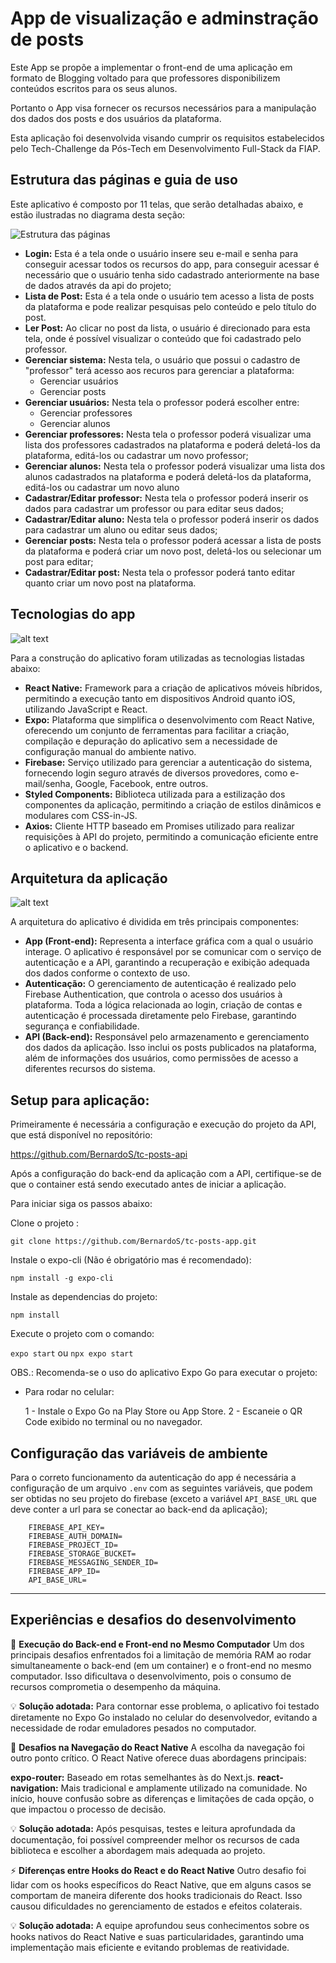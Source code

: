 # App de visualização e adminstração de posts

Este App se propõe a implementar o front-end de uma aplicação em formato de Blogging voltado para que professores disponibilizem conteúdos escritos para os seus alunos.

Portanto o App visa fornecer os recursos necessários para a manipulação dos dados dos posts e dos usuários da plataforma.

Esta aplicação foi desenvolvida visando cumprir os requisitos estabelecidos pelo Tech-Challenge da Pós-Tech em Desenvolvimento Full-Stack da FIAP.

## Estrutura das páginas e guia de uso

Este aplicativo é composto por 11 telas, que serão detalhadas abaixo, e estão ilustradas no diagrama desta seção:

![Estrutura das páginas](Telas.png)

- **Login:** Esta é a tela onde o usuário insere seu e-mail e senha para conseguir acessar todos os recursos do app, para conseguir acessar é necessário que o usuário tenha sido cadastrado anteriormente na base de dados através da api do projeto;
- **Lista de Post:** Esta é a tela onde o usuário tem acesso a lista de posts da plataforma e pode realizar pesquisas pelo conteúdo e pelo título do post.
- **Ler Post:** Ao clicar no post da lista, o usuário é direcionado para esta tela, onde é possível visualizar o conteúdo que foi cadastrado pelo professor.
- **Gerenciar sistema:** Nesta tela, o usuário que possui o cadastro de "professor" terá acesso aos recuros para gerenciar a plataforma:
  - Gerenciar usuários
  - Gerenciar posts
- **Gerenciar usuários:** Nesta tela o professor poderá escolher entre:
  - Gerenciar professores
  - Gerenciar alunos
- **Gerenciar professores:** Nesta tela o professor poderá visualizar uma lista dos professores cadastrados na plataforma e poderá deletá-los da plataforma, editá-los ou cadastrar um novo professor;
- **Gerenciar alunos:** Nesta tela o professor poderá visualizar uma lista dos alunos cadastrados na plataforma e poderá deletá-los da plataforma, editá-los ou cadastrar um novo aluno
- **Cadastrar/Editar professor:** Nesta tela o professor poderá inserir os dados para cadastrar um professor ou para editar seus dados;
- **Cadastrar/Editar aluno:** Nesta tela o professor poderá inserir os dados para cadastrar um aluno ou editar seus dados;
- **Gerenciar posts:** Nesta tela o professor poderá acessar a lista de posts da plataforma e poderá criar um novo post, deletá-los ou selecionar um post para editar;
- **Cadastrar/Editar post:** Nesta tela o professor poderá tanto editar quanto criar um novo post na plataforma.


## Tecnologias do app

![alt text](<Tecnologias do App.png>)

Para a construção do aplicativo foram utilizadas as tecnologias listadas abaixo:
- **React Native:** Framework para a criação de aplicativos móveis híbridos, permitindo a execução tanto em dispositivos Android quanto iOS, utilizando JavaScript e React.
- **Expo:** Plataforma que simplifica o desenvolvimento com React Native, oferecendo um conjunto de ferramentas para facilitar a criação, compilação e depuração do aplicativo sem a necessidade de configuração manual do ambiente nativo.
- **Firebase:** Serviço utilizado para gerenciar a autenticação do sistema, fornecendo login seguro através de diversos provedores, como e-mail/senha, Google, Facebook, entre outros.
- **Styled Components:** Biblioteca utilizada para a estilização dos componentes da aplicação, permitindo a criação de estilos dinâmicos e modulares com CSS-in-JS.
- **Axios:** Cliente HTTP baseado em Promises utilizado para realizar requisições à API do projeto, permitindo a comunicação eficiente entre o aplicativo e o backend.


## Arquitetura da aplicação

![alt text](<Arquitetuda da aplicação.png>)

A arquitetura do aplicativo é dividida em três principais componentes:

- **App (Front-end):** Representa a interface gráfica com a qual o usuário interage. O aplicativo é responsável por se comunicar com o serviço de autenticação e a API, garantindo a recuperação e exibição adequada dos dados conforme o contexto de uso.
- **Autenticação:** O gerenciamento de autenticação é realizado pelo Firebase Authentication, que controla o acesso dos usuários à plataforma. Toda a lógica relacionada ao login, criação de contas e autenticação é processada diretamente pelo Firebase, garantindo segurança e confiabilidade.
- **API (Back-end):** Responsável pelo armazenamento e gerenciamento dos dados da aplicação. Isso inclui os posts publicados na plataforma, além de informações dos usuários, como permissões de acesso a diferentes recursos do sistema.

## Setup para aplicação:

Primeiramente é necessária a configuração e execução do projeto da API, que está disponível no repositório:

https://github.com/BernardoS/tc-posts-api

Após a configuração do back-end da aplicação com a API, certifique-se de que o container está sendo executado antes de iniciar a aplicação.

Para iniciar siga os passos abaixo:

Clone o projeto :

`git clone https://github.com/BernardoS/tc-posts-app.git`

Instale o expo-cli (Não é obrigatório mas é recomendado):

`npm install -g expo-cli`

Instale as dependencias do projeto:

`npm install`

Execute o projeto com o comando:

`expo start`
ou
`npx expo start`

OBS.: Recomenda-se o uso do aplicativo Expo Go para executar o projeto:

- Para rodar no celular:

    1 - Instale o Expo Go na Play Store ou App Store.
    2 - Escaneie o QR Code exibido no terminal ou no navegador.


## Configuração das variáveis de ambiente

Para o correto funcionamento da autenticação do app é necessária a configuração de um arquivo `.env` com as seguintes variáveis, que podem ser obtidas no seu projeto do firebase (exceto a variável `API_BASE_URL` que deve conter a url para se conectar ao back-end da aplicação);

```
    FIREBASE_API_KEY=
    FIREBASE_AUTH_DOMAIN=
    FIREBASE_PROJECT_ID=
    FIREBASE_STORAGE_BUCKET=
    FIREBASE_MESSAGING_SENDER_ID=
    FIREBASE_APP_ID=
    API_BASE_URL=
```
--------
## Experiências e desafios do desenvolvimento

🚀 **Execução do Back-end e Front-end no Mesmo Computador**
Um dos principais desafios enfrentados foi a limitação de memória RAM ao rodar simultaneamente o back-end (em um container) e o front-end no mesmo computador. Isso dificultava o desenvolvimento, pois o consumo de recursos comprometia o desempenho da máquina.

💡 **Solução adotada:** Para contornar esse problema, o aplicativo foi testado diretamente no Expo Go instalado no celular do desenvolvedor, evitando a necessidade de rodar emuladores pesados no computador.

🔄 **Desafios na Navegação do React Native**
A escolha da navegação foi outro ponto crítico. O React Native oferece duas abordagens principais:

**expo-router:** Baseado em rotas semelhantes às do Next.js.
**react-navigation:** Mais tradicional e amplamente utilizado na comunidade.
No início, houve confusão sobre as diferenças e limitações de cada opção, o que impactou o processo de decisão.

💡 **Solução adotada:** Após pesquisas, testes e leitura aprofundada da documentação, foi possível compreender melhor os recursos de cada biblioteca e escolher a abordagem mais adequada ao projeto.

⚡ **Diferenças entre Hooks do React e do React Native**
Outro desafio foi lidar com os hooks específicos do React Native, que em alguns casos se comportam de maneira diferente dos hooks tradicionais do React. Isso causou dificuldades no gerenciamento de estados e efeitos colaterais.

💡 **Solução adotada:** A equipe aprofundou seus conhecimentos sobre os hooks nativos do React Native e suas particularidades, garantindo uma implementação mais eficiente e evitando problemas de reatividade.
